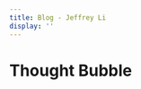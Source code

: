 ```yaml
---
title: Blog - Jeffrey Li
display: ''
---
```


<div class="m-auto text-banner mb-8 select-none prose-lg">
  <h1 class="mb-0">
    Thought Bubble
  </h1>
</div>

<ListPosts />